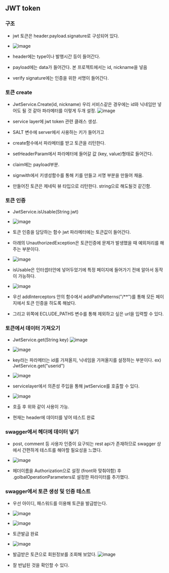 ## JWT token

### 구조

- jwt 토큰은 header.payload.signature로 구성되어 있다.
- ![image](https://user-images.githubusercontent.com/38865267/73341123-5924eb80-42bf-11ea-8c5f-62f6b1115fe5.png)

- header에는 type이나 발행시간 등이 들어간다.

- payload에는 data가 들어간다. 본 프로젝트에서는 id, nickname을 넣음

- verify signature에는 인증을 위한 서명이 들어간다.

### 토큰 create

- JwtService.Create(id, nickname) 우리 서비스같은 경우에는 id와 닉네임만 넣어도 될 것 같아 파라메터를 이렇게 두개 설정.
![image](https://user-images.githubusercontent.com/38865267/73341679-77d7b200-42c0-11ea-8111-e23b3304f572.png)

- service layer에 jwt token 관련 클래스 생성.
- SALT 변수에 server에서 사용하는 키가 들어가고
- create함수에서 파라메터를 받고 토큰을 리턴한다.
- setHeaderParam에서 파라메터에 들어갈 값 (key, value)형태로 들어간다.
- claim에는 payload부분.
- signwith에서 키생성함수를 통해 키를 만들고 서명 부분을 만들어 채움.
- 만들어진 토큰은 제네릭 뷰 타입으로 리턴한다. string으로 해도될것 같긴함.

### 토큰 인증

- JwtService.isUsable(String jwt)
- ![image](https://user-images.githubusercontent.com/38865267/73408621-240cad80-4340-11ea-9031-e54743d75094.png)

- 토큰 인증을 담당하는 함수 jwt 파라메터에는 토큰값이 들어간다.
- 아래의 UnauthorizedException은 토큰인증에 문제가 발생했을 때 예외처리를 해주는 부분이다.

- ![image](https://user-images.githubusercontent.com/38865267/73408896-f4aa7080-4340-11ea-93a3-5b2af2b8fc2d.png)

- isUsable은 인터셉터안에 넣어두었기에 특정 페이지에 들어가기 전에 알아서 동작이 가능하다.

- ![image](https://user-images.githubusercontent.com/38865267/73408999-523ebd00-4341-11ea-8166-7e73671edbf5.png)

- 우선 addInterceptors 안의 함수에서 addPathPatterns("/**")를 통해 모든 페이지에서 토큰 인증을 하도록 해놨다.
- 그리고 위쪽에 ECLUDE_PATHS 변수를 통해 제외하고 싶은 url을 입력할 수 있다.

### 토큰에서 데이터 가져오기

- JwtService.get(String key)
![image](https://user-images.githubusercontent.com/38865267/73409379-6df69300-4342-11ea-9e31-57871645b151.png)

- ![image](https://user-images.githubusercontent.com/38865267/73341123-5924eb80-42bf-11ea-8c5f-62f6b1115fe5.png)

- key라는 파라메터는 id를 가져올지, 닉네임을 가져올지를 설정하는 부분이다. ex) JwtService.get("userid")

- ![image](https://user-images.githubusercontent.com/38865267/73409716-6daac780-4343-11ea-9e83-175423a22fa8.png)

- servicelayer에서 의존성 주입을 통해 jwtService를 호출할 수 있다.

- ![image](https://user-images.githubusercontent.com/38865267/73409918-02adc080-4344-11ea-9d7c-83dcc1a92d30.png)

- 호출 후 위와 같이 사용이 가능.
- 현재는 header에 데이터를 넣어 테스트 완료

### swagger에서 헤더에 데이터 넣기

- post, comment 등 사용자 인증이 요구되는 rest api가 존재하므로 swagger 상에서 간편하게 테스트를 해야할 필요성을 느꼈다.

- ![image](https://user-images.githubusercontent.com/38865267/74490662-9bc80400-4f0c-11ea-9d82-db04142f7cd0.png)

- 헤더이름을 Authorization으로 설정 (front와 맞춰야함) 후 .golbalOperationParameters로 설정한 파라미터를 추가했다.

### swagger에서 토큰 생성 및 인증 테스트

- 우선 아이디, 패스워드를 이용해 토큰을 발급받는다.
- ![image](https://user-images.githubusercontent.com/38865267/74491393-c2873a00-4f0e-11ea-8468-86f0debb3d36.png)

- ![image](https://user-images.githubusercontent.com/38865267/74491445-e480bc80-4f0e-11ea-8172-54dee735f60e.png)

- 토큰발급 완료

- ![image](https://user-images.githubusercontent.com/38865267/74491520-31fd2980-4f0f-11ea-839b-1dbfd0ac42d2.png)

- 발급받은 토큰으로 회원정보를 조회해 보았다.
![image](https://user-images.githubusercontent.com/38865267/74491553-4ccf9e00-4f0f-11ea-8784-b222037de8ae.png)

- 잘 반납된 것을 확인할 수 있다.
